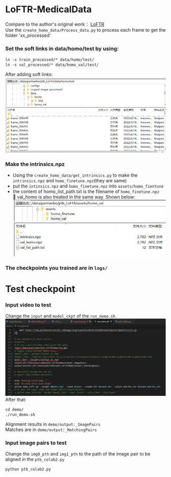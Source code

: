 # LoFTR-MedicalData
Compare to the author's original work： [LoFTR](https://github.com/zju3dv/LoFTR#readme)  
Use the `create_homo_data/Process_data.py` to process each frame to get the folder 'xx_processed'  
### Set the soft links in data/homo/test by using:  
```shell
ln -s train_processed/* data/homo/test/
ln -s val_processed/* data/homo_val/test/
```
After adding soft links:
![demo_vid](assets/soft-links.PNG)  

### Make the intrinsics.npz  
- Using the `create_homo_data/get_intrinsics.py` to make the `intrinsics.npz` and `homo_finetune.npz`(they are same)  
- put the `intinsics.npz` and `homo_finetune.npz` into `assets/homo_fientune`  
- the content of homo_list_path.txt is the filename of `homo_finetune.npz`  
:triangular_flag_on_post: val_homo is also treated in the same way. Shown below:
![intrinsic](assets/val_intrinsic.PNG)
### The checkpoints you trained are in `logs/`
# Test checkpoint
### Input video to test  
Change the `input` and `model_ckpt` of the `run_demo.sh`.  
![demo](assets/run_demo.PNG)
After that:  
```shell
cd demo/
./run_demo.sh
```  
Alignment results in `demo/output:_ImagePairs`  
Matches are in `demo/output:_MatchingPairs`
### Input image pairs to test  
Change the `img0_pth` and `img1_pth` to the path of the image pair to be aligned  in the `ptb_colab2.py`
```shell
python ptb_colab2.py
```
